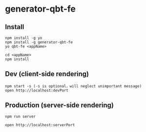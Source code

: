 # generator-qbt-fe

## Install
```
npm install -g yo
npm install -g generator-qbt-fe
yo qbt-fe <appName>

cd <appName>
npm install
```



## Dev (client-side rendering)
```
npm start -s (-s is optional，will neglect unimportant message)
open http://localhost:devPort
```

## Production (server-side rendering)
```
npm run server

open http://localhost:serverPort
```